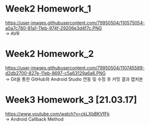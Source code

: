 # Week2 Homework_1

https://user-images.githubusercontent.com/79950504/110575054-a0a7c780-81a1-11eb-974f-29206e3d4f7c.PNG </br>
-> AVR 



# Week2 Homework_2

https://user-images.githubusercontent.com/79950504/110745589-d2db2700-827e-11eb-8697-c5a63129a6a6.PNG </br>
-> Git을 통한 GitHub와 Android Studio 연동 및 수정 후 커밋 결과 캡처본

# Week3 Homework_3 [21.03.17]
https://www.youtube.com/watch?v=ckLXbBKVfFk </br>
-> Android Callback Method 
